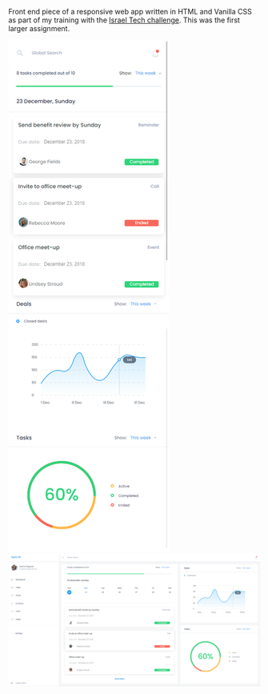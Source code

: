 Front end piece of a responsive web app written in HTML and Vanilla CSS as part of my training with the [Israel Tech challenge](https://www.itc.tech/). 
This was the first larger assignment.

![Web App Mobile Res](https://github.com/LangeJM/WebApp-Frontend-Exercise/blob/main/Screenshot_Mobile.png)
![Web App Desltop Res](https://github.com/LangeJM/WebApp-Frontend-Exercise/blob/main/Screenshot_Desktop.png)
